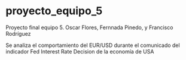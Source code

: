 # proyecto_equipo_5
Proyecto final equipo 5. Oscar Flores, Fernnada Pinedo, y Francisco Rodríguez


Se analiza el comportamiento del EUR/USD durante el comunicado del indicador Fed Interest Rate Decision de la economía de USA 
